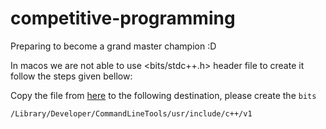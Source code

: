 # competitive-programming
Preparing to become a grand master champion :D 

In macos we are not able to use <bits/stdc++.h> header file to create it follow the steps given bellow:

Copy the file from [here](https://github.com/gcc-mirror/gcc/blob/master/libstdc%2B%2B-v3/include/precompiled/stdc%2B%2B.h) to the following destination, please create the `bits`
```
/Library/Developer/CommandLineTools/usr/include/c++/v1
```